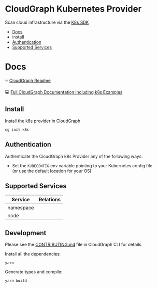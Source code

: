 # CloudGraph Kubernetes Provider

Scan cloud infrastructure via the [K8s SDK](https://github.com/kubernetes-client/javascript)

<!-- toc -->
- [Docs](#docs)
- [Install](#install)
- [Authentication](#authentication)
- [Supported Services](#supported-services)
<!-- tocstop -->

# Docs

⭐ [CloudGraph Readme](https://github.com/cloudgraphdev/cli)  

💻 [Full CloudGraph Documentation Including k8s Examples](https://docs.cloudgraph.dev)


## Install

Install the k8s provider in CloudGraph

```console
cg init k8s
```

## Authentication

Authenticate the CloudGraph k8s Provider any of the following ways:

- Set the `KUBECONFIG` env variable pointing to your Kubernetes config file (or use the default location for your OS)



## Supported Services

| Service          | Relations |
| ---------------- | --------- |
| namespace        |           |
| node             |           |


## Development

Please see the [CONTRIBUTING.md](https://github.com/cloudgraphdev/cli/blob/master/CONTRIBUTING.md) file in CloudGraph CLI for details.

Install all the dependencies:

```
yarn
```

Generate types and compile:

```
yarn build
```
